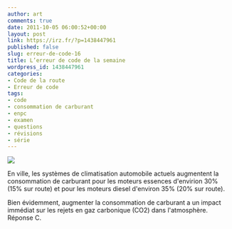 ```yaml
---
author: art
comments: true
date: 2011-10-05 06:00:52+00:00
layout: post
link: https://irz.fr/?p=1438447961
published: false
slug: erreur-de-code-16
title: L’erreur de code de la semaine
wordpress_id: 1438447961
categories:
- Code de la route
- Erreur de code
tags:
- code
- consommation de carburant
- enpc
- examen
- questions
- révisions
- série
---
```


![](https://static.irz.fr/2011/06/cerberus-2011-06-07-à-17.03.34.png)

En ville, les systèmes de climatisation automobile actuels augmentent la consommation de carburant pour les moteurs essences d'envirion 30% (15% sur route) et pour les moteurs diesel d'environ 35% (20% sur route).

Bien évidemment, augmenter la consommation de carburant a un impact immédiat sur les rejets en gaz carbonique (CO2) dans l'atmosphère.
Réponse C.




